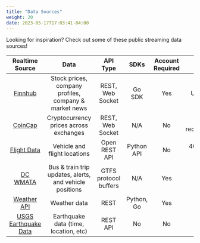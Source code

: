 ```yaml
---
title: "Data Sources"
weight: 20
date: 2023-05-17T17:03:41-04:00
---
```


Looking for inspiration? Check out some of these public streaming data sources!

| Realtime Source                                                                       | Data                                                    | API Type              | SDKs       | Account Required | Limits             |
|:------:|:------:|:------:|:------:|:------:|:------:|
| [Finnhub](https://finnhub.io/)                                                        | Stock prices, company profiles, company & market news   | REST, Web Socket      | Go SDK     | Yes              | Unknown            |
| [CoinCap](https://docs.coincap.io/)                                                   | Cryptocurrency prices across exchanges                  | REST, Web Socket      | N/A        | No               | 200 requests/min   |
| [Flight Data](https://openskynetwork.github.io/opensky-api/)                          | Vehicle and flight locations                            | Open REST API         | Python API | No               | 4000 daily credits |
| [DC WMATA](https://developer.wmata.com/docs/services/gtfs/operations/bus-gtfs-static) | Bus & train trip updates, alerts, and vehicle positions | GTFS protocol buffers | N/A        | Yes              | No                 |
| [Weather API](https://www.weatherapi.com)                                             | Weather data                                            | REST                  | Python, Go | Yes              | No                 |
| [USGS Earthquake Data](https://earthquake.usgs.gov/fdsnws/event/1/)                   | Earthquake data (time, location, etc)                   | REST API              | No         | No               | No                 |

